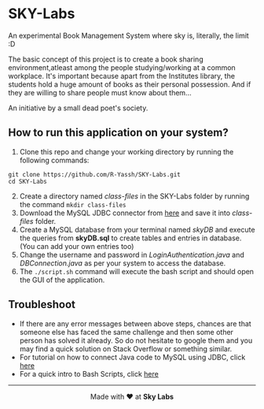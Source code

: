 # SKY-Labs

An experimental Book Management System where sky is, literally, the limit :D

The basic concept of this project is to create a book sharing environment,atleast among the people studying/working at a common workplace.
It's important because apart from the Institutes library, the students hold a huge amount of books as their personal possession. And if they are willing to share people must know about them...

An initiative by a small dead poet's society.

## How to run this application on your system?
1. Clone this repo and change your working directory by running the following commands:
```
git clone https://github.com/R-Yassh/SKY-Labs.git
cd SKY-Labs
```
2. Create a directory named _class-files_ in the SKY-Labs folder by running the command `mkdir class-files`
3. Download the MySQL JDBC connector from [here](https://dev.mysql.com/downloads/connector/j/) and save it into _class-files_ folder.
4. Create a MySQL database from your terminal named _skyDB_ and execute the queries from **skyDB.sql** to create tables and entries in database. (You can add your own entries too)
5. Change the username and password in _LoginAuthentication.java_ and _DBConnection.java_ as per your system to access the database.
6. The `./script.sh` command will execute the bash script and should open the GUI of the application.

## Troubleshoot
- If there are any error messages between above steps, chances are that someone else has faced the same challenge and then some other person has solved it already. So do not hesitate to google them and you may find a quick solution on Stack Overflow or something similar.
- For tutorial on how to connect Java code to MySQL using JDBC, click [here](https://youtu.be/45383b8dNCI)
- For a quick intro to Bash Scripts, click [here](https://ryanstutorials.net/bash-scripting-tutorial/bash-script.php)
---
<p align="center"> Made with ❤️ at <b>Sky Labs</b></p?
